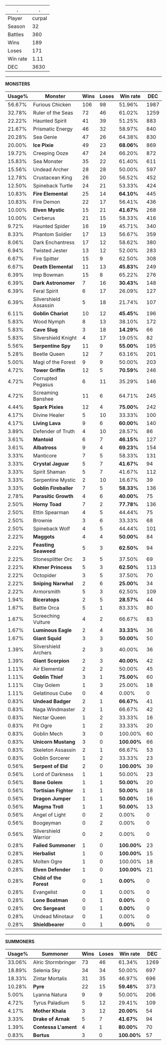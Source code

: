 .|.
|-|-
Player|curpal
Season|32
Battles|360
Wins|189
Loses|171
Win rate|1.11
DEC|3630

---
**MONSTERS**

Usage%|Monster|Wins|Loses|Win rate|DEC|
-|-|-|-|-|-|
56.67%|Furious Chicken|106|98|51.96%|1987|
32.78%|Ruler of the Seas|72|46|61.02%|1259|
22.22%|Haunted Spirit|41|39|51.25%|883|
21.67%|Prismatic Energy|46|32|58.97%|840|
20.28%|Sea Genie|47|26|64.38%|830|
20.00%|**Ice Pixie**|49|23|**68.06%**|869|
19.72%|Creeping Ooze|47|24|66.20%|872|
15.83%|Sea Monster|35|22|61.40%|611|
15.56%|Undead Archer|28|28|50.00%|597|
12.78%|Crustacean King|26|20|56.52%|452|
12.50%|Spineback Turtle|24|21|53.33%|424|
10.83%|**Fire Elemental**|25|14|**64.10%**|445|
10.83%|Fire Demon|22|17|56.41%|436|
10.00%|**Elven Mystic**|15|21|**41.67%**|268|
10.00%|Cerberus|21|15|58.33%|416|
9.72%|Haunted Spider|16|19|45.71%|340|
8.33%|Phantom Soldier|17|13|56.67%|359|
8.06%|Dark Enchantress|17|12|58.62%|380|
6.94%|Twisted Jester|13|12|52.00%|283|
6.67%|Fire Spitter|15|9|62.50%|308|
6.67%|**Death Elemental**|11|13|**45.83%**|249|
6.39%|Imp Bowman|15|8|65.22%|276|
6.39%|**Dark Astronomer**|7|16|**30.43%**|148|
6.39%|Feral Spirit|6|17|26.09%|127|
6.39%|Silvershield Assassin|5|18|21.74%|107|
6.11%|**Goblin Chariot**|10|12|**45.45%**|196|
5.83%|Wood Nymph|8|13|38.10%|172|
5.83%|**Cave Slug**|3|18|**14.29%**|66|
5.83%|Silvershield Knight|4|17|19.05%|82|
5.56%|**Serpentine Spy**|11|9|**55.00%**|195|
5.28%|Beetle Queen|12|7|63.16%|201|
5.00%|Magi of the Forest|9|9|50.00%|203|
4.72%|**Tower Griffin**|12|5|**70.59%**|246|
4.72%|Corrupted Pegasus|6|11|35.29%|146|
4.72%|Screaming Banshee|11|6|64.71%|245|
4.44%|**Spark Pixies**|12|4|**75.00%**|242|
4.17%|Divine Healer|5|10|33.33%|100|
4.17%|**Living Lava**|9|6|**60.00%**|140|
3.89%|Defender of Truth|4|10|28.57%|86|
3.61%|**Mantoid**|6|7|**46.15%**|127|
3.61%|**Albatross**|9|4|**69.23%**|154|
3.33%|Manticore|7|5|58.33%|131|
3.33%|**Crystal Jaguar**|5|7|**41.67%**|94|
3.33%|Spirit Shaman|5|7|41.67%|112|
3.33%|Serpentine Mystic|2|10|16.67%|39|
3.33%|**Goblin Fireballer**|7|5|**58.33%**|136|
2.78%|**Parasitic Growth**|4|6|**40.00%**|75|
2.50%|**Horny Toad**|7|2|**77.78%**|136|
2.50%|Ettin Spearman|4|5|44.44%|75|
2.50%|Brownie|3|6|33.33%|68|
2.50%|Spineback Wolf|4|5|44.44%|101|
2.22%|**Maggots**|4|4|**50.00%**|84|
2.22%|**Feasting Seaweed**|5|3|**62.50%**|94|
2.22%|Stonesplitter Orc|3|5|37.50%|69|
2.22%|**Khmer Princess**|5|3|**62.50%**|113|
2.22%|Octopider|3|5|37.50%|70|
2.22%|**Sniping Narwhal**|2|6|**25.00%**|34|
2.22%|Armorsmith|5|3|62.50%|109|
1.94%|**Biceratops**|2|5|**28.57%**|44|
1.67%|Battle Orca|5|1|83.33%|80|
1.67%|Screeching Vulture|4|2|66.67%|83|
1.67%|**Luminous Eagle**|2|4|**33.33%**|36|
1.67%|**Giant Squid**|3|3|**50.00%**|50|
1.39%|Silvershield Archers|2|3|40.00%|36|
1.39%|**Giant Scorpion**|2|3|**40.00%**|42|
1.11%|Air Elemental|2|2|50.00%|45|
1.11%|**Goblin Thief**|3|1|**75.00%**|60|
1.11%|Clay Golem|1|3|25.00%|18|
1.11%|Gelatinous Cube|0|4|0.00%|0|
0.83%|**Undead Badger**|2|1|**66.67%**|41|
0.83%|Naga Windmaster|2|1|66.67%|42|
0.83%|Nectar Queen|1|2|33.33%|16|
0.83%|Pit Ogre|1|2|33.33%|20|
0.83%|Goblin Mech|3|0|100.00%|60|
0.83%|**Unicorn Mustang**|3|0|**100.00%**|66|
0.83%|Skeleton Assassin|2|1|66.67%|53|
0.83%|Goblin Sorcerer|1|2|33.33%|23|
0.56%|**Serpent of Eld**|2|0|**100.00%**|39|
0.56%|Lord of Darkness|1|1|50.00%|23|
0.56%|**Bone Golem**|1|1|**50.00%**|20|
0.56%|**Tortisian Fighter**|1|1|**50.00%**|18|
0.56%|**Dragon Jumper**|1|1|**50.00%**|16|
0.56%|**Magma Troll**|1|1|**50.00%**|13|
0.56%|Angel of Light|0|2|0.00%|0|
0.56%|Boogeyman|0|2|0.00%|0|
0.56%|Silvershield Warrior|0|2|0.00%|0|
0.28%|**Failed Summoner**|1|0|**100.00%**|23|
0.28%|**Herbalist**|1|0|**100.00%**|15|
0.28%|Molten Ogre|1|0|100.00%|18|
0.28%|**Elven Defender**|1|0|**100.00%**|21|
0.28%|**Child of the Forest**|0|1|**0.00%**|0|
0.28%|Evangelist|0|1|0.00%|0|
0.28%|**Lone Boatman**|0|1|**0.00%**|0|
0.28%|**Orc Sergeant**|0|1|**0.00%**|0|
0.28%|Undead Minotaur|0|1|0.00%|0|
0.28%|**Shieldbearer**|0|1|**0.00%**|0|

---
**SUMMONERS**

Usage%|Summoner|Wins|Loses|Win rate|DEC|
-|-|-|-|-|-|
33.06%|Alric Stormbringer|73|46|61.34%|1269|
18.89%|Selenia Sky|34|34|50.00%|697|
18.33%|Zintar Mortalis|31|35|46.97%|696|
10.28%|**Pyre**|22|15|**59.46%**|373|
5.00%|Lyanna Natura|9|9|50.00%|206|
4.72%|Tyrus Paladium|5|12|29.41%|109|
4.17%|**Mother Khala**|3|12|**20.00%**|54|
3.33%|**Drake of Arnak**|5|7|**41.67%**|94|
1.39%|**Contessa L'ament**|4|1|**80.00%**|70|
0.83%|**Bortus**|3|0|**100.00%**|57|
